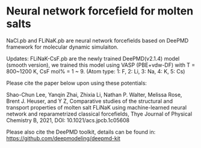 # Neural network forcefield for molten salts

NaCl.pb and FLiNaK.pb are neural network forcefields based on DeePMD framework for molecular dynamic simulaiton.

Updates: FLiNaK-CsF.pb are the newly trained DeePMD(v2.1.4) model (smooth version), we trained this model using VASP (PBE+vdw-DF) with T = 800~1200 K, CsF mol% = 1 ~ 9. (Atom type: 1: F, 2: Li, 3: Na, 4: K, 5: Cs)

Please cite the paper below upon using these potentials:

Shao-Chun Lee, Yanqin Zhai, Zhixia Li, Nathan P. Walter, Melissa Rose, Brent J. Heuser, and Y Z, Comparative studies of the structural and transport properties of molten salt FLiNaK using machine-learned neural network and reparametrized classical forcefields, Thye Journal of Physical Chemistry B, 2021, DOI: 10.1021/acs.jpcb.1c05608

Please also cite the DeePMD toolkit, details can be found in:
https://github.com/deepmodeling/deepmd-kit
